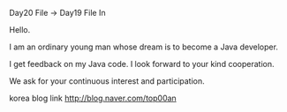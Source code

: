 Day20 File -> Day19 File In 

Hello.

I am an ordinary young man whose dream is to become a Java developer.

I get feedback on my Java code.
I look forward to your kind cooperation.

We ask for your continuous interest and participation.


korea blog link http://blog.naver.com/top00an
